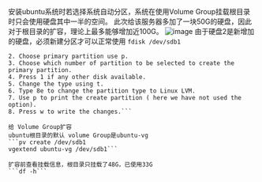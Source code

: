 安装ubuntu系统时若选择系统自动分区，系统在使用Volume Group挂载根目录时只会使用硬盘其中一半的空间。
此次给该服务器多加了一块50G的硬盘，因此对于根目录的扩容，理论上最多能够增加近100G。
![image](https://user-images.githubusercontent.com/89510761/227770222-b04a5a4e-f8df-4be7-8537-7b0c49eec42c.png)
由于硬盘2是新增加的硬盘，必须新建分区才可以正常使用
```fdisk /dev/sdb1```
```1. To Create new partition Press n.
2. Choose primary partition use p.
3. Choose which number of partition to be selected to create the primary partition.
4. Press 1 if any other disk available.
5. Change the type using t.
6. Type 8e to change the partition type to Linux LVM.
7. Use p to print the create partition ( here we have not used the option).
8. Press w to write the changes.```

给 Volume Group扩容
ubuntu根目录的默认 volume Group是ubuntu-vg
```pv create /dev/sdb1
vgextend ubuntu-vg /dev/sdb1```

扩容前查看挂载信息，根目录只挂载了48G，已使用33G
```df -h```
